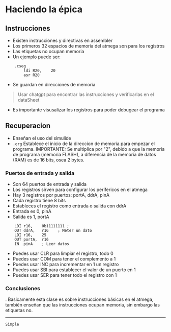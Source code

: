 # Haciendo la épica
## Instrucciones
- Existen instrucciones y directivas en assembler
- Los primeros 32 espacios de memoria del atmega son para los registros
- Las etiquetas no ocupan memoria 
- Un ejemplo puede ser: 
```
    .cseg
        ldi R20,    20
        asr R20
```
- Se guardan en direcciones de memoria
> Usar chatgpt para encontrar las instrucciones y verificarlas en el dataSheet
- Es importante visusalizar los registros para poder debugear el programa

## Recuperacion
- Enseñan el uso del simulide
- `.org` Establece el inicio de la direccion de memoria para empezar el programa. IMPORTANTE: Se multiplica por "2", debido a que la memoria de programa (memoria FLASH), a diferencia de la memoria de datos (RAM) es de 16 bits, osea 2 bytes.

### Puertos de entrada y salida
- Son 64 puertos de entrada y salida
- Los registros sirven para configurar los perifericos en el atmega
- Hay 3 registros por puertos: portA, ddrA, pinA
- Cada registro tiene 8 bits
- Estableces el registro como entrada o salida con ddrA
- Entrada es 0,     pinA
- Salida es 1,      portA

```
    LDI r16,    0b11111111 ;
    OUT ddrA,   r16    ; Meter un dato
    LDI r16,    25
    OUT portA,  r16
    IN  pinA    ; Leer datos 
```

- Puedes usar CLR para limpiar el registro, todo 0
- Puedes usar COM para tener el complemento a 1
- Puedes usar INC para incrementar en 1 un registro
- Puedes usar SBI para establecer el valor de un puerto en 1
- Puedes usar SER para tener todo el registro con 1
### Conclusiones
. Basicamente esta clase es sobre instrucciones básicas en el atmega, también enseñan que las instrucciones ocupan memoria, sin embargo las etiquetas no. 

--- 

`Simple`
